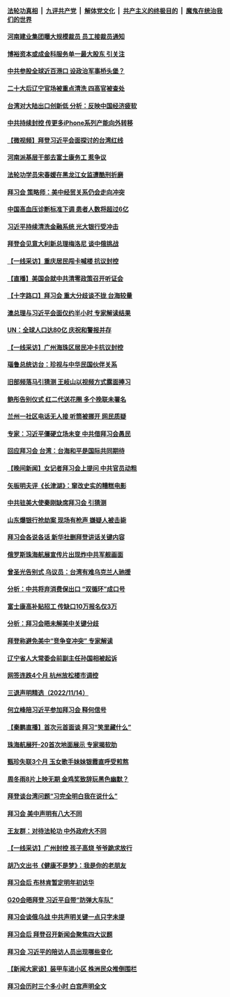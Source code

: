 ####  [法轮功真相](../../../../basic/blob/master/README.md?t=11160731) &nbsp;|&nbsp; [九评共产党](../../../../9ping.md/blob/master/README.md?t=11160731) &nbsp;|&nbsp; [解体党文化](../../../../jtdwh.md/blob/master/README.md?t=11160731)  &nbsp;|&nbsp; [共产主义的终极目的](../../../../gczydzjmd.md/blob/master/README.md?t=11160731) &nbsp;|&nbsp; [魔鬼在统治我们的世界](../../../../mgztzwmdsj.md/blob/master/README.md?t=11160731) 

#### [河南建业集团曝大规模裁员 员工接裁员通知](../pages/nsc413/n13866611.md?t=11160731) 

#### [博裕资本或成金科服务单一最大股东 引关注](../pages/nsc413/n13866584.md?t=11160731) 

#### [中共参股全球近百港口 设政治军事桥头堡？](../pages/nsc413/n13866319.md?t=11160731) 

#### [二十大后辽宁官场被重点清洗 四高官被查处](../pages/nsc413/n13866248.md?t=11160731) 

#### [台湾对大陆出口创新低 分析：反映中国经济疲软](../pages/nsc413/n13866067.md?t=11160731) 

#### [中共持续封控 传更多iPhone系列产能向外转移](../pages/nsc413/n13866217.md?t=11160731) 

#### [【微视频】拜登习近平会面探讨的台湾红线](../pages/nsc413/n13866485.md?t=11160731) 

#### [河南派基层干部去富士康务工 惹争议](../pages/nsc413/n13866426.md?t=11160731) 

#### [法轮功学员宋春媛在黑龙江女监遭酷刑折磨](../pages/nsc413/n13865630.md?t=11160731) 

#### [拜习会 策略师：美中经贸关系仍会走向冲突](../pages/nsc413/n13866551.md?t=11160731) 

#### [中国高血压诊断标准下调 患者人数将超过6亿](../pages/nsc413/n13866552.md?t=11160731) 

#### [习近平持续清洗金融系统 光大银行受冲击](../pages/nsc413/n13866193.md?t=11160731) 

#### [拜登会见意大利新总理梅洛尼 谈中俄挑战](../pages/nsc413/n13866529.md?t=11160731) 

#### [【一线采访】重庆居民闯卡喊楼 抗议封控](../pages/nsc413/n13866533.md?t=11160731) 

#### [【直播】美国会就中共清零政策召开听证会](../pages/nsc413/n13865816.md?t=11160731) 

#### [【十字路口】拜习会 重大分歧谈不拢 台海较量](../pages/nsc413/n13866405.md?t=11160731) 

#### [澳总理与习近平会面仅约半小时 专家解读结果](../pages/nsc413/n13866458.md?t=11160731) 

#### [UN：全球人口达80亿 庆祝和警报并存](../pages/nsc413/n13866441.md?t=11160731) 

#### [【一线采访】广州海珠区居民冲卡抗议封控](../pages/nsc413/n13866321.md?t=11160731) 

#### [瑙鲁总统访台：珍视与中华民国伙伴关系](../pages/nsc413/n13866282.md?t=11160731) 

#### [旧部频落马引猜测 王岐山以视频方式露面捧习](../pages/nsc413/n13866353.md?t=11160731) 

#### [鲍彤告别仪式 红二代送花圈 多个挽联未署名](../pages/nsc413/n13866320.md?t=11160731) 

#### [兰州一社区电话无人接 听筒被挪开 网民质疑](../pages/nsc413/n13866318.md?t=11160731) 

#### [专家：习近平僵硬立场未变 中共借拜习会愚民](../pages/nsc413/n13866233.md?t=11160731) 


#### [回应拜习会 台湾：台海和平是国际共同期待](../pages/nsc413/n13866235.md?t=11160731) 

#### [【晚间新闻】女记者拜习会上提问 中共官员动粗](../pages/nsc413/n13866252.md?t=11160731) 



#### [矢板明夫评《长津湖》：窜改史实的糟糕电影](../pages/nsc413/n13866189.md?t=11160731) 

#### [中共驻美大使秦刚缺席拜习会 引猜测](../pages/nsc413/n13866174.md?t=11160731) 

#### [山东爆银行抢劫案 现场有枪声 嫌疑人被击毙](../pages/nsc413/n13866126.md?t=11160731) 

#### [拜习会各说各话 新华社删拜登讲话关键内容](../pages/nsc413/n13865771.md?t=11160731) 

#### [俄罗斯珠海航展宣传片出现炸中共军舰画面](../pages/nsc413/n13866176.md?t=11160731) 

#### [曾圣光告别式 乌议员：台湾有难乌克兰人驰援](../pages/nsc413/n13866007.md?t=11160731) 

#### [分析：中共将弃消费保出口 “双循环”成口号](../pages/nsc413/n13866140.md?t=11160731) 

#### [富士康高补贴招工 传缺口10万报名仅3万](../pages/nsc413/n13866121.md?t=11160731) 

#### [分析：拜习会晤未解美中关键分歧](../pages/nsc413/n13866028.md?t=11160731) 

#### [拜登称避免美中“竞争变冲突” 专家解读](../pages/nsc413/n13866018.md?t=11160731) 

#### [辽宁省人大常委会前副主任孙国相被起诉](../pages/nsc413/n13866097.md?t=11160731) 

#### [网签连跌4个月 杭州放松楼市调控](../pages/nsc413/n13866032.md?t=11160731) 

#### [三退声明精选（2022/11/14）](../pages/nsc413/n13866093.md?t=11160731) 


#### [何立峰陪习近平参加拜习会 释何信号](../pages/nsc413/n13865894.md?t=11160731) 

#### [【秦鹏直播】首次元首面谈 拜习“笑里藏什么”](../pages/nsc413/n13865903.md?t=11160731) 

#### [珠海航展歼-20首次地面展示 专家揭软肋](../pages/nsc413/n13865935.md?t=11160731) 

#### [甄珍失联3个月 玉女歌手妹妹银霞直呼受煎熬](../pages/nsc413/n13865911.md?t=11160731) 

#### [周冬雨8片上映无期 金鸡奖致辞玩黑色幽默？](../pages/nsc413/n13865876.md?t=11160731) 

#### [拜登谈台湾问题“习完全明白我在说什么”](../pages/nsc413/n13865834.md?t=11160731) 

#### [拜习会 美中声明有八大不同](../pages/nsc413/n13865838.md?t=11160731) 

#### [王友群：对待法轮功 中外政府大不同](../pages/nsc413/n13865225.md?t=11160731) 

#### [【一线采访】广州封控 孩子高烧 爷爷跪求放行](../pages/nsc413/n13865595.md?t=11160731) 

#### [胡乃文出书《健康不是梦》：我是你的老朋友](../pages/nsc413/n13865687.md?t=11160731) 

#### [拜习会后 布林肯暂定明年初访华](../pages/nsc413/n13865785.md?t=11160731) 

#### [G20会晤拜登 习近平自带“防弹大车队”](../pages/nsc413/n13865743.md?t=11160731) 

#### [拜习会谈俄乌战 中共声明关键一点只字未提](../pages/nsc413/n13865753.md?t=11160731) 

#### [拜习会后 拜登召开新闻会聚焦四大议题](../pages/nsc413/n13865752.md?t=11160731) 

#### [拜习会 习近平的陪访人员出现哪些变化](../pages/nsc413/n13865749.md?t=11160731) 

#### [【新闻大家谈】装甲车进小区 株洲民众推倒围栏](../pages/nsc413/n13865719.md?t=11160731) 

#### [拜习会历时三个多小时 白宫声明全文](../pages/nsc413/n13865750.md?t=11160731) 

